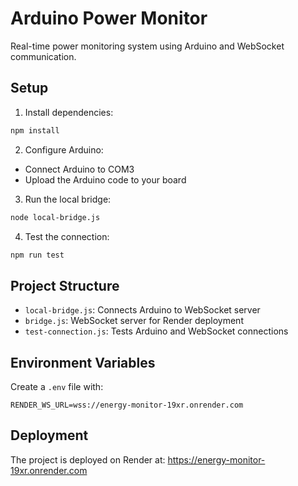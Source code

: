 # Arduino Power Monitor

Real-time power monitoring system using Arduino and WebSocket communication.

## Setup

1. Install dependencies:
```bash
npm install
```

2. Configure Arduino:
- Connect Arduino to COM3
- Upload the Arduino code to your board

3. Run the local bridge:
```bash
node local-bridge.js
```

4. Test the connection:
```bash
npm run test
```

## Project Structure

- `local-bridge.js`: Connects Arduino to WebSocket server
- `bridge.js`: WebSocket server for Render deployment
- `test-connection.js`: Tests Arduino and WebSocket connections

## Environment Variables

Create a `.env` file with:
```
RENDER_WS_URL=wss://energy-monitor-19xr.onrender.com
```

## Deployment

The project is deployed on Render at: https://energy-monitor-19xr.onrender.com 